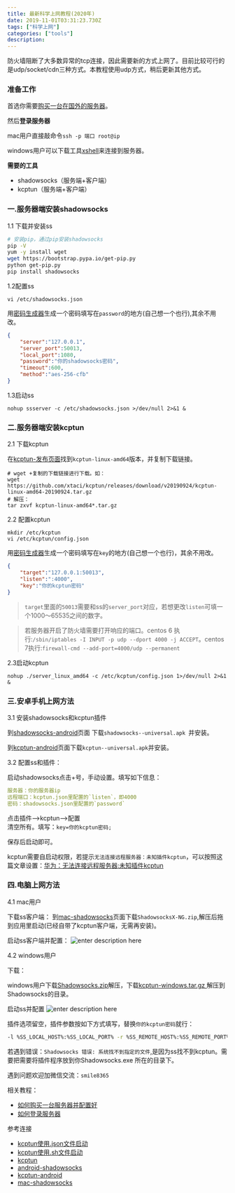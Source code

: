 ```yaml
---
title: 最新科学上网教程(2020年) 
date: 2019-11-01T03:31:23.730Z
tags: ["科学上网"]
categories: ["tools"]
description: 
---
```


防火墙阻断了大多数异常的tcp连接，因此需要新的方式上网了。目前比较可行的是udp/socket/cdn三种方式。本教程使用udp方式，稍后更新其他方式。

### 准备工作

首选你需要[购买一台在国外的服务器](https://sxy91.com/posts/over-the-wall/)。

然后**登录服务器**  

mac用户直接敲命令`ssh -p 端口 root@ip`

windows用户可以下载工具[xshell](https://www.netsarang.com/zh/free-for-home-school/)来连接到服务器。


**需要的工具**

- shadowsocks（服务端+客户端）
- kcptun（服务端+客户端）

### 一.服务器端安装shadowsocks

1.1 下载并安装ss

```bash
# 安装pip，通过pip安装shadowsocks
pip -V
yum -y install wget
wget https://bootstrap.pypa.io/get-pip.py
python get-pip.py
pip install shadowsocks
```

1.2配置ss 

```shell
vi /etc/shadowsocks.json
```
用[密码生成器](https://suijimimashengcheng.51240.com/)生成一个密码填写在`password`的地方(自己想一个也行),其余不用改。

```json
{
    "server":"127.0.0.1",
    "server_port":50013,
    "local_port":1080,
    "password":"你的shadowsocks密码",
    "timeout":600,
    "method":"aes-256-cfb"
}
```



1.3启动ss  

```shell
nohup ssserver -c /etc/shadowsocks.json >/dev/null 2>&1 &
```


### 二.服务器端安装kcptun

2.1 下载kcptun

在[kcptun-发布页面](https://github.com/xtaci/kcptun/releases)找到`kcptun-linux-amd64`版本，并复制下载链接。
```shell
# wget +复制的下载链接进行下载。如：
wget https://github.com/xtaci/kcptun/releases/download/v20190924/kcptun-linux-amd64-20190924.tar.gz
# 解压：
tar zxvf kcptun-linux-amd64*.tar.gz
```

2.2 配置kcptun  

```shell
mkdir /etc/kcptun
vi /etc/kcptun/config.json
```

用[密码生成器](https://suijimimashengcheng.51240.com/)生成一个密码填写在`key`的地方(自己想一个也行)，其余不用改。

```json
{
    "target":"127.0.0.1:50013",
    "listen":":4000",
    "key":"你的kcptun密码"
}
```

> `target`里面的`50013`需要和ss的`server_port`对应，若想更改`listen`可填一个1000～65535之间的数字。

> 若服务器开启了防火墙需要打开响应的端口。centos 6 执行:`/sbin/iptables -I INPUT -p udp --dport 4000 -j ACCEPT`。centos 7执行:`firewall-cmd --add-port=4000/udp --permanent`

2.3启动kcptun

```shell
nohup ./server_linux_amd64 -c /etc/kcptun/config.json 1>/dev/null 2>&1 &
```

### 三.安卓手机上网方法

3.1 安装shadowsocks和kcptun插件

到[shadowsocks-android](https://github.com/shadowsocks/shadowsocks-android/releases)页面 下载`shadowsocks--universal.apk
`并安装。

到[kcptun-android](https://github.com/shadowsocks/kcptun-android/releases)页面下载`kcptun--universal.apk`并安装。

3.2 配置ss和插件：

启动shadowsocks点击+号，手动设置。填写如下信息：

```yaml
服务器：你的服务器ip  
远程端口：kcptun.json里配置的`listen`，即4000  
密码：shadowsocks.json里配置的`password`  
```

点击插件-->kcptun-->配置  
清空所有。填写：`key=你的kcptun密码;`  

保存后启动即可。


kcptun需要自启动权限，若提示`无法连接远程服务器：未知插件kcptun`，可以按照这篇文章设置：[华为：无法连接远程服务器:未知插件kcptun](https://blog.csdn.net/cakecc2008/article/details/80182165)

### 四.电脑上网方法

4.1 mac用户

下载ss客户端： 
到[mac-shadowsocks](https://github.com/shadowsocks/ShadowsocksX-NG/releases)页面下载`ShadowsocksX-NG.zip`,解压后拖到应用里启动(已经自带了kcptun客户端，无需再安装)。

启动ss客户端并配置：
![enter description here](https://i.loli.net/2019/11/01/P4NG9fS2OgAr1RM.png)


4.2 windows用户

下载：

windows用户下载[Shadowsocks.zip](https://github.com/shadowsocks/shadowsocks-windows/releases)解压，下载[kcptun-windows.tar.gz
](https://github.com/xtaci/kcptun/releases)解压到Shadowsocks的目录。

启动ss并配置
![enter description here](https://gitee.com/smile365/blogimg/raw/master/sxy91/1574303201500.png)

插件选项留空，插件参数按如下方式填写，替换`你的kcptun密码`就行：

```bash
-l %SS_LOCAL_HOST%:%SS_LOCAL_PORT% -r %SS_REMOTE_HOST%:%SS_REMOTE_PORT% --key 你的kcptun密码
```


若遇到错误：`Shadowsocks 错误: 系统找不到指定的文件`,是因为ss找不到kcptun。需要把需要将插件程序放到你Shadowsocks.exe 所在的目录下。

遇到问题欢迎加微信交流：`smile8365`

相关教程：

- [如何购买一台服务器并配置好](https://sxy91.com/posts/over-the-wall/)
- [如何登录服务器](https://sxy91.com/categories/tools/)


参考连接

- [kcptun使用.json文件启动](https://blog.phpgao.com/kcptun.html/comment-page-1)
- [kcptun使用.sh文件启动](https://home4love.com/3154.html)
- [kcptun](https://github.com/xtaci/kcptun)
- [android-shadowsocks](https://github.com/shadowsocks/shadowsocks-android/releases)
- [kcptun-android](https://github.com/shadowsocks/kcptun-android/releases)
- [mac-shadowsocks](https://github.com/shadowsocks/ShadowsocksX-NG/releases)


